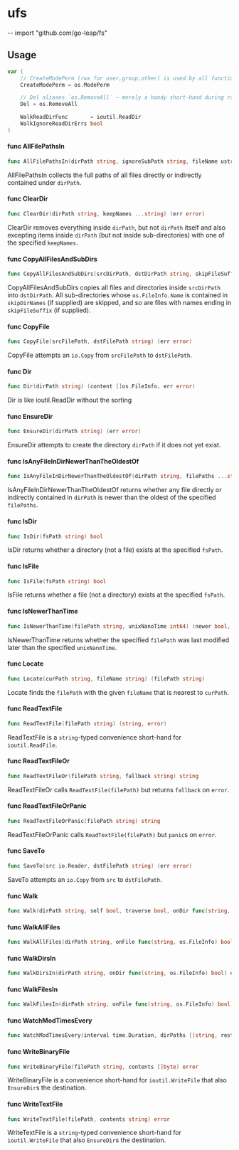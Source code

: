 # ufs
--
    import "github.com/go-leap/fs"


## Usage

```go
var (
	// CreateModePerm (rwx for user,group,other) is used by all functions in this package that create file-system directories or files, namely: `EnsureDir`, `WriteBinaryFile`, `WriteTextFile`.
	CreateModePerm = os.ModePerm

	// Del aliases `os.RemoveAll` — merely a handy short-hand during rapid iteration in non-critical code-paths that already do import `ufs` to not have to repeatedly pull in and out the extra `os` import.
	Del = os.RemoveAll

	WalkReadDirFunc       = ioutil.ReadDir
	WalkIgnoreReadDirErrs bool
)
```

#### func  AllFilePathsIn

```go
func AllFilePathsIn(dirPath string, ignoreSubPath string, fileName ustr.Pat) (allFilePaths []string)
```
AllFilePathsIn collects the full paths of all files directly or indirectly
contained under `dirPath`.

#### func  ClearDir

```go
func ClearDir(dirPath string, keepNames ...string) (err error)
```
ClearDir removes everything inside `dirPath`, but not `dirPath` itself and also
excepting items inside `dirPath` (but not inside sub-directories) with one of
the specified `keepNames`.

#### func  CopyAllFilesAndSubDirs

```go
func CopyAllFilesAndSubDirs(srcDirPath, dstDirPath string, skipFileSuffix string, skipDirNames ...string) (err error)
```
CopyAllFilesAndSubDirs copies all files and directories inside `srcDirPath` into
`dstDirPath`. All sub-directories whose `os.FileInfo.Name` is contained in
`skipDirNames` (if supplied) are skipped, and so are files with names ending in
`skipFileSuffix` (if supplied).

#### func  CopyFile

```go
func CopyFile(srcFilePath, dstFilePath string) (err error)
```
CopyFile attempts an `io.Copy` from `srcFilePath` to `dstFilePath`.

#### func  Dir

```go
func Dir(dirPath string) (content []os.FileInfo, err error)
```
Dir is like ioutil.ReadDir without the sorting

#### func  EnsureDir

```go
func EnsureDir(dirPath string) (err error)
```
EnsureDir attempts to create the directory `dirPath` if it does not yet exist.

#### func  IsAnyFileInDirNewerThanTheOldestOf

```go
func IsAnyFileInDirNewerThanTheOldestOf(dirPath string, filePaths ...string) (isAnyNewer bool)
```
IsAnyFileInDirNewerThanTheOldestOf returns whether any file directly or
indirectly contained in `dirPath` is newer than the oldest of the specified
`filePaths`.

#### func  IsDir

```go
func IsDir(fsPath string) bool
```
IsDir returns whether a directory (not a file) exists at the specified `fsPath`.

#### func  IsFile

```go
func IsFile(fsPath string) bool
```
IsFile returns whether a file (not a directory) exists at the specified
`fsPath`.

#### func  IsNewerThanTime

```go
func IsNewerThanTime(filePath string, unixNanoTime int64) (newer bool, err error)
```
IsNewerThanTime returns whether the specified `filePath` was last modified later
than the specified `unixNanoTime`.

#### func  Locate

```go
func Locate(curPath string, fileName string) (filePath string)
```
Locate finds the `filePath` with the given `fileName` that is nearest to
`curPath`.

#### func  ReadTextFile

```go
func ReadTextFile(filePath string) (string, error)
```
ReadTextFile is a `string`-typed convenience short-hand for `ioutil.ReadFile`.

#### func  ReadTextFileOr

```go
func ReadTextFileOr(filePath string, fallback string) string
```
ReadTextFileOr calls `ReadTextFile(filePath)` but returns `fallback` on `error`.

#### func  ReadTextFileOrPanic

```go
func ReadTextFileOrPanic(filePath string) string
```
ReadTextFileOrPanic calls `ReadTextFile(filePath)` but `panic`s on `error`.

#### func  SaveTo

```go
func SaveTo(src io.Reader, dstFilePath string) (err error)
```
SaveTo attempts an `io.Copy` from `src` to `dstFilePath`.

#### func  Walk

```go
func Walk(dirPath string, self bool, traverse bool, onDir func(string, os.FileInfo) bool, onFile func(string, os.FileInfo) bool) (err error)
```

#### func  WalkAllFiles

```go
func WalkAllFiles(dirPath string, onFile func(string, os.FileInfo) bool) error
```

#### func  WalkDirsIn

```go
func WalkDirsIn(dirPath string, onDir func(string, os.FileInfo) bool) error
```

#### func  WalkFilesIn

```go
func WalkFilesIn(dirPath string, onFile func(string, os.FileInfo) bool) error
```

#### func  WatchModTimesEvery

```go
func WatchModTimesEvery(interval time.Duration, dirPaths []string, restrictFilesToSuffix string, onModTime func(map[string]os.FileInfo)) (stop func())
```

#### func  WriteBinaryFile

```go
func WriteBinaryFile(filePath string, contents []byte) error
```
WriteBinaryFile is a convenience short-hand for `ioutil.WriteFile` that also
`EnsureDir`s the destination.

#### func  WriteTextFile

```go
func WriteTextFile(filePath, contents string) error
```
WriteTextFile is a `string`-typed convenience short-hand for `ioutil.WriteFile`
that also `EnsureDir`s the destination.
